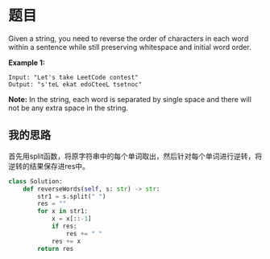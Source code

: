 # 题目

Given a string, you need to reverse the order of characters in each word within a sentence while still preserving whitespace and initial word order.

**Example 1:**

```
Input: "Let's take LeetCode contest"
Output: "s'teL ekat edoCteeL tsetnoc"
```



**Note:** In the string, each word is separated by single space and there will not be any extra space in the string.

## 我的思路

首先用split函数，将原字符串中的每个单词取出，然后针对每个单词进行逆转，将逆转的结果保存进res中。

```python
class Solution:
    def reverseWords(self, s: str) -> str:
        str1 = s.split(" ")
        res = ""
        for x in str1:
            x = x[::-1]
            if res:
                res += " "
            res += x
        return res
```

